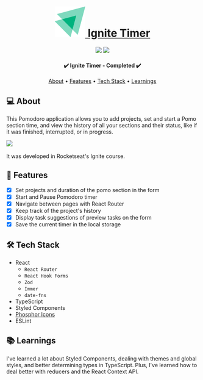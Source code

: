 <h1 align="center">
  <a  href="https://raianeignitetimer.vercel.app/">
    <img src="src/assets/logoIgnite.svg" alt="" />
    Ignite Timer
  </a>
</h1>

<p align="center">
  <img src="https://badgen.net/npm/v/express" />
  <img src="https://badgen.net/github/contributors/raiane-oliveira/Ignite-timer" />
</p>

<h4 align="center"> 
	✔️ Ignite Timer - Completed  ✔️
</h4>

<p align="center">
 <a href="#-about">About</a> •
 <a href="#-features">Features</a> •
 <a href="#-tech-stack">Tech Stack</a> • 
 <a href="#-learnings">Learnings</a>
</p>

## 💻 About
This Pomodoro application allows you to add projects, set and start a Pomo section time, and view the history of all your sections and their status, like if it was finished, interrupted, or in progress.

<img src="https://imgur.com/8i9q1Gt.png" />

It was developed in Rocketseat's Ignite course.

## 🪸 Features

- [x] Set projects and duration of the pomo section in the form 
- [x] Start and Pause Pomodoro timer
- [x] Navigate between pages with React Router
- [x] Keep track of the project's history
- [x] Display task suggestions of preview tasks on the form
- [x] Save the current timer in the local storage

## 🛠 Tech Stack

- React
  - `React Router`
  - `React Hook Forms`
  - `Zod`
  - `Immer`
  - `date-fns`
- TypeScript
- Styled Components
- [Phosphor Icons](https://phosphoricons.com/)
- ESLint

## 📚 Learnings

I've learned a lot about Styled Components, dealing with themes and global styles, and better determining types in TypeScript. Plus, I've learned how to deal better with reducers and the React Context API.



